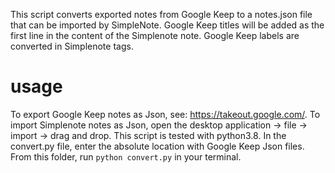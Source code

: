 This script converts exported notes from Google Keep to a notes.json file that can be imported by SimpleNote.
Google Keep titles will be added as the first line in the content of the Simplenote note. 
Google Keep labels are converted in Simplenote tags.

# usage
To export Google Keep notes as Json, see: https://takeout.google.com/.
To import Simplenote notes as Json, open the desktop application -> file -> import -> drag and drop.
This script is tested with python3.8. 
In the convert.py file, enter the absolute location with Google Keep Json files. 
From this folder, run ```python convert.py``` in your terminal.
